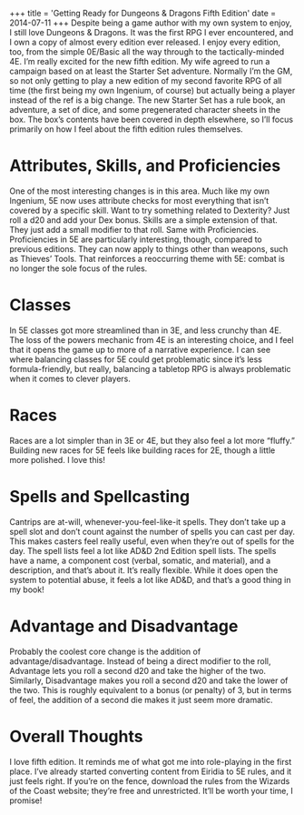 +++
title = 'Getting Ready for Dungeons & Dragons Fifth Edition'
date = 2014-07-11
+++
Despite being a game author with my own system to enjoy, I still love Dungeons & Dragons. It was the first RPG I ever encountered, and I own a copy of almost every edition ever released. I enjoy every edition, too, from the simple 0E/Basic all the way through to the tactically-minded 4E. I’m really excited for the new fifth edition. My wife agreed to run a campaign based on at least the Starter Set adventure. Normally I’m the GM, so not only getting to play a new edition of my second favorite RPG of all time (the first being my own Ingenium, of course) but actually being a player instead of the ref is a big change. The new Starter Set has a rule book, an adventure, a set of dice, and some pregenerated character sheets in the box. The box’s contents have been covered in depth elsewhere, so I’ll focus primarily on how I feel about the fifth edition rules themselves.

# Attributes, Skills, and Proficiencies

One of the most interesting changes is in this area. Much like my own Ingenium, 5E now uses attribute checks for most everything that isn’t covered by a specific skill. Want to try something related to Dexterity? Just roll a d20 and add your Dex bonus. Skills are a simple extension of that. They just add a small modifier to that roll. Same with Proficiencies. Proficiencies in 5E are particularly interesting, though, compared to previous editions. They can now apply to things other than weapons, such as Thieves’ Tools. That reinforces a reoccurring theme with 5E: combat is no longer the sole focus of the rules.

# Classes

In 5E classes got more streamlined than in 3E, and less crunchy than 4E. The loss of the powers mechanic from 4E is an interesting choice, and I feel that it opens the game up to more of a narrative experience. I can see where balancing classes for 5E could get problematic since it’s less formula-friendly, but really, balancing a tabletop RPG is always problematic when it comes to clever players.

# Races

Races are a lot simpler than in 3E or 4E, but they also feel a lot more “fluffy.” Building new races for 5E feels like building races for 2E, though a little more polished. I love this!

# Spells and Spellcasting

Cantrips are at-will, whenever-you-feel-like-it spells. They don’t take up a spell slot and don’t count against the number of spells you can cast per day. This makes casters feel really useful, even when they’re out of spells for the day. The spell lists feel a lot like AD&D 2nd Edition spell lists. The spells have a name, a component cost (verbal, somatic, and material), and a description, and that’s about it. It’s really flexible. While it does open the system to potential abuse, it feels a lot like AD&D, and that’s a good thing in my book!

# Advantage and Disadvantage

Probably the coolest core change is the addition of advantage/disadvantage. Instead of being a direct modifier to the roll, Advantage lets you roll a second d20 and take the higher of the two. Similarly, Disadvantage makes you roll a second d20 and take the lower of the two. This is roughly equivalent to a bonus (or penalty) of 3, but in terms of feel, the addition of a second die makes it just seem more dramatic.

# Overall Thoughts

I love fifth edition. It reminds me of what got me into role-playing in the first place. I’ve already started converting content from Eiridia to 5E rules, and it just feels right. If you’re on the fence, download the rules from the Wizards of the Coast website; they’re free and unrestricted. It’ll be worth your time, I promise!